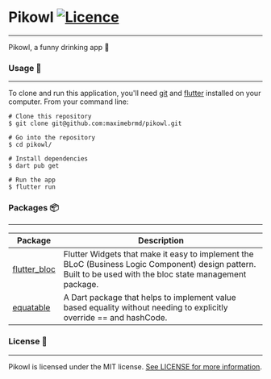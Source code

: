 # Pikowl [![Licence](https://img.shields.io/badge/License-MIT-yellow.svg)](LICENSE)

___

Pikowl, a funny drinking app 🍻

### Usage 🎨

___

To clone and run this application, you'll need [git](https://git-scm.com/)
and [flutter](https://docs.flutter.dev/get-started/install) installed on your computer. From your command line:

```
# Clone this repository
$ git clone git@github.com:maximebrmd/pikowl.git

# Go into the repository
$ cd pikowl/

# Install dependencies
$ dart pub get

# Run the app
$ flutter run
```

### Packages 📦

___

| Package                                               | Description                                                                                                                                                 |
|-------------------------------------------------------|-------------------------------------------------------------------------------------------------------------------------------------------------------------|
| [flutter_bloc](https://pub.dev/packages/flutter_bloc) | Flutter Widgets that make it easy to implement the BLoC (Business Logic Component) design pattern. Built to be used with the bloc state management package. |
| [equatable](https://pub.dev/packages/equatable)       | A Dart package that helps to implement value based equality without needing to explicitly override == and hashCode.                                         |

### License 📝

___

Pikowl is licensed under the MIT
license. [See LICENSE for more information](https://github.com/maximebrmd/beerster/blob/main/LICENSE).
